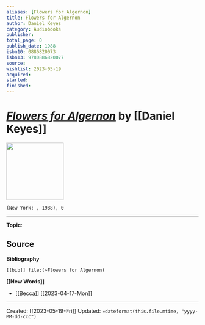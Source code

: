 ```yaml
---
aliases: [Flowers for Algernon]
title: Flowers for Algernon
author: Daniel Keyes
category: Audiobooks
publisher: 
total_page: 0
publish_date: 1988
isbn10: 0886820073
isbn13: 9780886820077
source: 
wishlist: 2023-05-19
acquired: 
started: 
finished: 
---
```

# *[Flowers for Algernon]()* by [[Daniel Keyes]]

<img src="" width=150>

`(New York: , 1988), 0`



--- 
**Topic**: 

**Source**
- 

**Bibliography**

```query
[[bib]] file:(~Flowers for Algernon)
```
 

**[[New Words]]**

- [[Becca]] [[2023-04-17-Mon]]

---
Created: [[2023-05-19-Fri]]
Updated: `=dateformat(this.file.mtime, "yyyy-MM-dd-ccc")`